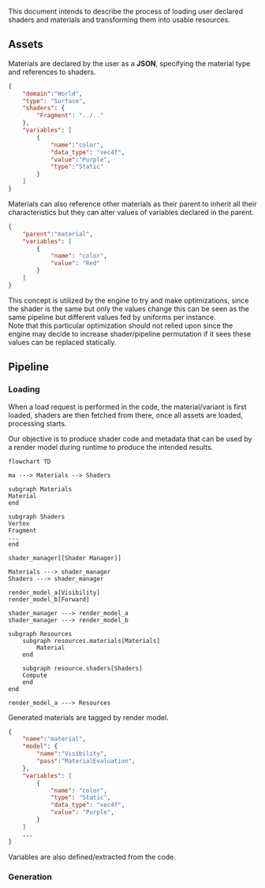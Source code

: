 This document intends to describe the process of loading user declared shaders and materials and transforming them into usable resources.

## Assets

Materials are declared by the user as a **JSON**, specifying the material type and references to shaders.

```json material.json
{
	"domain":"World",
	"type": "Surface",
	"shaders": {
		"Fragment": "../.."
	},
	"variables": [
		{
			"name":"color",
			"data_type": "vec4f",
			"value":"Purple",
			"type":"Static"
		}
	]
}
```

Materials can also reference other materials as their parent to inherit all their characteristics but they can alter values of variables declared in the parent.

```json variant.json
{
	"parent":"material",
	"variables": [
		{
			"name": "color",
			"value": "Red"
		}
	]
}
```

This concept is utilized by the engine to try and make optimizations, since the shader is the same but only the values change this can be seen as the same pipeline but
different values fed by uniforms per instance. <br/>Note that this particular optimization should not relied upon since the engine may decide to increase shader/pipeline permutation if
it sees these values can be replaced statically.

## Pipeline

### Loading

When a load request is performed in the code, the material/variant is first loaded, shaders are then fetched from there, once all assets are loaded, processing starts.

Our objective is to produce shader code and metadata that can be used by a render model during runtime to produce the intended results.

```mermaid
flowchart TD

ma ---> Materials --> Shaders

subgraph Materials
Material
end

subgraph Shaders
Vertex
Fragment
...
end

shader_manager[[Shader Manager]]

Materials ---> shader_manager
Shaders ---> shader_manager

render_model_a[Visibility]
render_model_b[Forward]

shader_manager ---> render_model_a
shader_manager ---> render_model_b

subgraph Resources
	subgraph resources.materials[Materials]
		Material
	end

	subgraph resource.shaders[Shaders]
	Compute
	end
end

render_model_a ---> Resources
```

Generated materials are tagged by render model.

```json
{
	"name":"material",
	"model": {
		"name":"Visibility",
		"pass":"MaterialEvaluation",
	},
	"variables": [
		{
			"name": "color",
			"type": "Static",
			"data_type": "vec4f",
			"value": "Purple",
		}
	]
	...
}
```

Variables are also defined/extracted from the code.

### Generation
